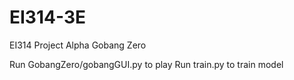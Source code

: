 # EI314-3E
EI314 Project Alpha Gobang Zero

Run GobangZero/gobangGUI.py to play
Run train.py to train model
